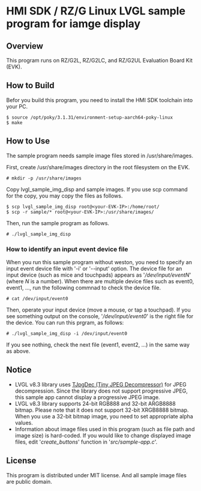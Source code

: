# HMI SDK / RZ/G Linux LVGL sample program for iamge display

## Overview

This program runs on RZ/G2L, RZ/G2LC, and RZ/G2UL Evaluation Board Kit (EVK).

## How to Build

Befor you build this program, you need to install the HMI SDK toolchain into your PC.

    $ source /opt/poky/3.1.31/environment-setup-aarch64-poky-linux
    $ make

## How to Use

The sample program needs sample image files stored in /usr/share/images.

First, create /usr/share/images directory in the root filesystem on the EVK.

    # mkdir -p /usr/share/images

Copy lvgl_sample_img_disp and sample images.
If you use scp command for the copy, you may copy the files as follows.

    $ scp lvgl_sample_img_disp root@<your-EVK-IP>:/home/root/
    $ scp -r sample/* root@<your-EVK-IP>:/usr/share/images/

Then, run the sample program as follows.

    # ./lvgl_sample_img_disp

### How to identify an input event device file

When you run this sample program without weston, you need to specify an input event device file with '-i' or '--input' option.
The device file for an input device (such as mice and touchpads) appears as '_/dev/input/eventN_' (where _N_ is a number).
When there are multiple device files such as event0, event1, ..., run the following commnad to check the device file.

    # cat /dev/input/event0

Then, operate your input device (move a mouse, or tap a touchpad).
If you see something output on the console, '_/dev/input/event0_' is the right file for the device.
You can run this prgram, as follows:

    # ./lvgl_sample_img_disp -i /dev/input/event0

If you see nothing, check the next file (event1, event2, ...) in the same way as above.

## Notice
* LVGL v8.3 library uses [TJpgDec (Tiny JPEG Decompressor)](http://elm-chan.org/fsw/tjpgd/) for JPEG decompression. Since the library does not support progressive JPEG, this sample app cannot display a progressive JPEG image.
* LVGL v8.3 library supports 24-bit RGB888 and 32-bit ARGB8888 bitmap. Please note that it does not support 32-bit XRGB8888 bitmap. When you use a 32-bit bitmap image, you need to set appropriate alpha values.
* Information about image files used in this program (such as file path and image size) is hard-coded. If you would like to change displayed image files, edit '_create_buttons_' function in '_src/sample-app.c_'.

## License

This program is distributed under MIT license. And all sample image files are public domain.

